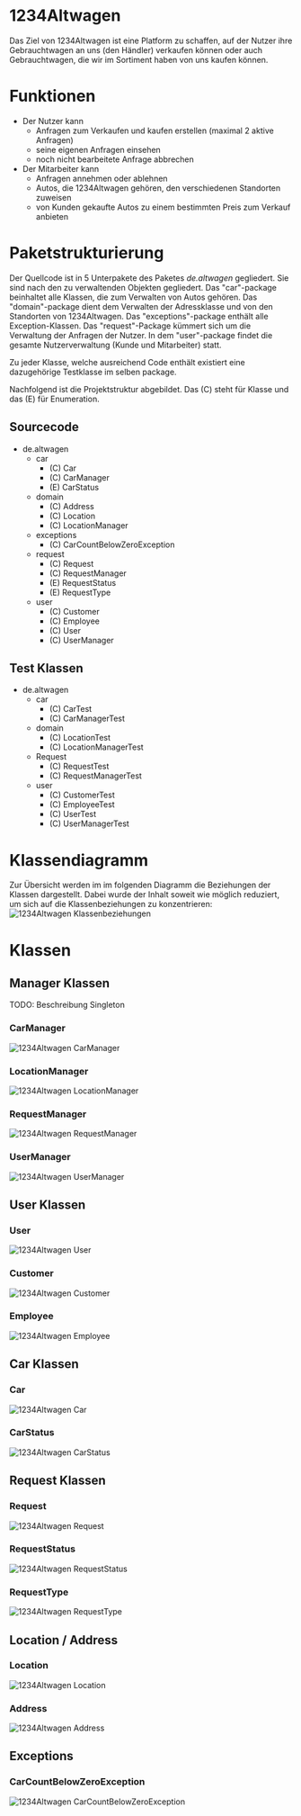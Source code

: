 # 1234Altwagen

Das Ziel von 1234Altwagen ist eine Platform zu schaffen, auf der Nutzer ihre Gebrauchtwagen an uns (den Händler) verkaufen können oder auch Gebrauchtwagen, die wir im Sortiment haben von uns kaufen können. 

# Funktionen
* Der Nutzer kann 
  * Anfragen zum Verkaufen und kaufen erstellen (maximal 2 aktive Anfragen)
  * seine eigenen Anfragen einsehen
  * noch nicht bearbeitete Anfrage abbrechen
* Der Mitarbeiter kann
  * Anfragen annehmen oder ablehnen
  * Autos, die 1234Altwagen gehören, den verschiedenen Standorten zuweisen
  * von Kunden gekaufte Autos zu einem bestimmten Preis zum Verkauf anbieten
  
# Paketstrukturierung
Der Quellcode ist in 5 Unterpakete des Paketes *de.altwagen* gegliedert. Sie sind nach den zu verwaltenden Objekten gegliedert. Das "car"-package beinhaltet alle Klassen, die zum Verwalten von Autos gehören. Das "domain"-package dient dem Verwalten der Adressklasse und von den Standorten von 1234Altwagen. Das "exceptions"-package enthält alle Exception-Klassen. Das "request"-Package kümmert sich um die Verwaltung der Anfragen der Nutzer. In dem "user"-package findet die gesamte Nutzerverwaltung (Kunde und Mitarbeiter) statt.

Zu jeder Klasse, welche ausreichend Code enthält existiert eine dazugehörige Testklasse im selben package.

Nachfolgend ist die Projektstruktur abgebildet. Das (C) steht für Klasse und das (E) für Enumeration.
## Sourcecode
* de.altwagen
  * car
    * (C) Car
    * (C) CarManager
    * (E) CarStatus
  * domain
    * (C) Address
    * (C) Location
    * (C) LocationManager
  * exceptions
    * (C) CarCountBelowZeroException
  * request
    * (C) Request
    * (C) RequestManager
    * (E) RequestStatus
    * (E) RequestType
  * user
    * (C) Customer
    * (C) Employee
    * (C) User
    * (C) UserManager
    
## Test Klassen
* de.altwagen
  * car
    * (C) CarTest
    * (C) CarManagerTest
  * domain
    * (C) LocationTest
    * (C) LocationManagerTest
  * Request
    * (C) RequestTest
    * (C) RequestManagerTest
  * user
    * (C) CustomerTest
    * (C) EmployeeTest
    * (C) UserTest
    * (C) UserManagerTest
    
# Klassendiagramm
Zur Übersicht werden im im folgenden Diagramm die Beziehungen der Klassen dargestellt. Dabei wurde der Inhalt soweit wie möglich reduziert, um sich auf die Klassenbeziehungen zu konzentrieren:
![1234Altwagen Klassenbeziehungen](http://www.plantuml.com/plantuml/proxy?cache=no&src=https://raw.githubusercontent.com/fh-erfurt/1234Altwagen/master/readmeFiles/klassendiagramm.iuml)

# Klassen

## Manager Klassen

TODO: Beschreibung Singleton

### CarManager
![1234Altwagen CarManager](http://www.plantuml.com/plantuml/proxy?cache=no&src=https://raw.githubusercontent.com/fh-erfurt/1234Altwagen/master/readmeFiles/CarManager.iuml)
### LocationManager
![1234Altwagen LocationManager](http://www.plantuml.com/plantuml/proxy?cache=no&src=https://raw.githubusercontent.com/fh-erfurt/1234Altwagen/master/readmeFiles/LocationManager.iuml)
### RequestManager
![1234Altwagen RequestManager](http://www.plantuml.com/plantuml/proxy?cache=no&src=https://raw.githubusercontent.com/fh-erfurt/1234Altwagen/master/readmeFiles/RequestManager.iuml)
### UserManager
![1234Altwagen UserManager](http://www.plantuml.com/plantuml/proxy?cache=no&src=https://raw.githubusercontent.com/fh-erfurt/1234Altwagen/master/readmeFiles/UserManager.iuml)

## User Klassen

### User
![1234Altwagen User](http://www.plantuml.com/plantuml/proxy?cache=no&src=https://raw.githubusercontent.com/fh-erfurt/1234Altwagen/master/readmeFiles/User.iuml)

### Customer
![1234Altwagen Customer](http://www.plantuml.com/plantuml/proxy?cache=no&src=https://raw.githubusercontent.com/fh-erfurt/1234Altwagen/master/readmeFiles/Customer.iuml)

### Employee
![1234Altwagen Employee](http://www.plantuml.com/plantuml/proxy?cache=no&src=https://raw.githubusercontent.com/fh-erfurt/1234Altwagen/master/readmeFiles/Employee.iuml)

## Car Klassen

### Car
![1234Altwagen Car](http://www.plantuml.com/plantuml/proxy?cache=no&src=https://raw.githubusercontent.com/fh-erfurt/1234Altwagen/master/readmeFiles/Car.iuml)

### CarStatus
![1234Altwagen CarStatus](http://www.plantuml.com/plantuml/proxy?cache=no&src=https://raw.githubusercontent.com/fh-erfurt/1234Altwagen/master/readmeFiles/CarStatus.iuml)

## Request Klassen

### Request
![1234Altwagen Request](http://www.plantuml.com/plantuml/proxy?cache=no&src=https://raw.githubusercontent.com/fh-erfurt/1234Altwagen/master/readmeFiles/Request.iuml)

### RequestStatus
![1234Altwagen RequestStatus](http://www.plantuml.com/plantuml/proxy?cache=no&src=https://raw.githubusercontent.com/fh-erfurt/1234Altwagen/master/readmeFiles/RequestStatus.iuml)

### RequestType
![1234Altwagen RequestType](http://www.plantuml.com/plantuml/proxy?cache=no&src=https://raw.githubusercontent.com/fh-erfurt/1234Altwagen/master/readmeFiles/RequestType.iuml)

## Location / Address

### Location
![1234Altwagen Location](http://www.plantuml.com/plantuml/proxy?cache=no&src=https://raw.githubusercontent.com/fh-erfurt/1234Altwagen/master/readmeFiles/Location.iuml)

### Address
![1234Altwagen Address](http://www.plantuml.com/plantuml/proxy?cache=no&src=https://raw.githubusercontent.com/fh-erfurt/1234Altwagen/master/readmeFiles/Address.iuml)

## Exceptions

### CarCountBelowZeroException
![1234Altwagen CarCountBelowZeroException](http://www.plantuml.com/plantuml/proxy?cache=no&src=https://raw.githubusercontent.com/fh-erfurt/1234Altwagen/master/readmeFiles/CarCountBelowZeroException.iuml)

